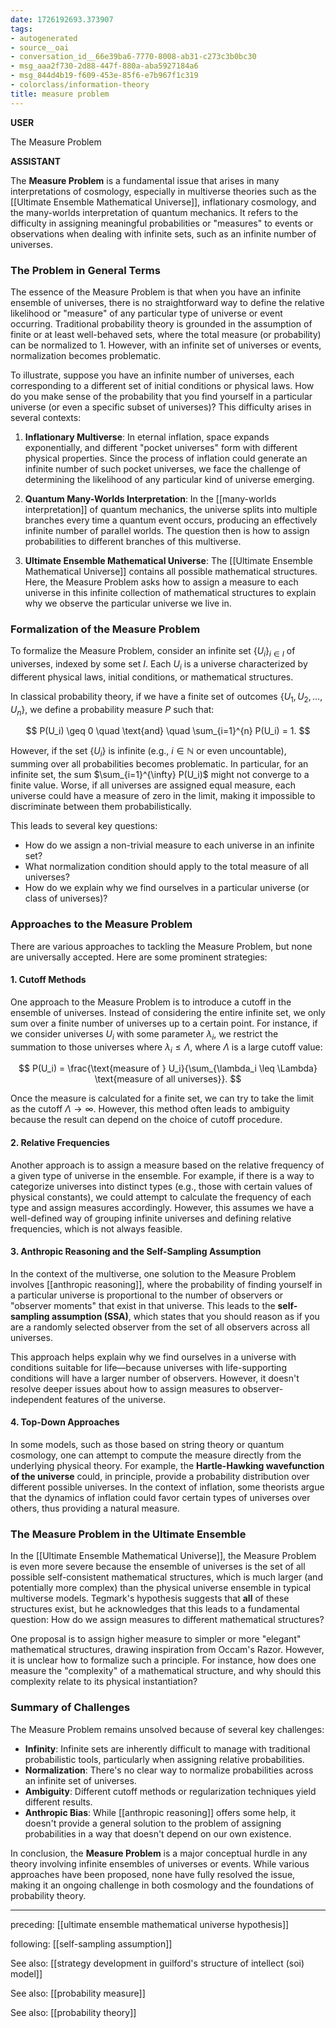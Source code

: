 ```yaml
---
date: 1726192693.373907
tags:
- autogenerated
- source__oai
- conversation_id__66e39ba6-7770-8008-ab31-c273c3b0bc30
- msg_aaa2f730-2d88-447f-880a-aba5927184a6
- msg_844d4b19-f609-453e-85f6-e7b967f1c319
- colorclass/information-theory
title: measure problem
---
```


**USER**

The Measure Problem


**ASSISTANT**

The **Measure Problem** is a fundamental issue that arises in many interpretations of cosmology, especially in multiverse theories such as the [[Ultimate Ensemble Mathematical Universe]], inflationary cosmology, and the many-worlds interpretation of quantum mechanics. It refers to the difficulty in assigning meaningful probabilities or "measures" to events or observations when dealing with infinite sets, such as an infinite number of universes.

### The Problem in General Terms

The essence of the Measure Problem is that when you have an infinite ensemble of universes, there is no straightforward way to define the relative likelihood or "measure" of any particular type of universe or event occurring. Traditional probability theory is grounded in the assumption of finite or at least well-behaved sets, where the total measure (or probability) can be normalized to 1. However, with an infinite set of universes or events, normalization becomes problematic.

To illustrate, suppose you have an infinite number of universes, each corresponding to a different set of initial conditions or physical laws. How do you make sense of the probability that you find yourself in a particular universe (or even a specific subset of universes)? This difficulty arises in several contexts:

1. **Inflationary Multiverse**: In eternal inflation, space expands exponentially, and different "pocket universes" form with different physical properties. Since the process of inflation could generate an infinite number of such pocket universes, we face the challenge of determining the likelihood of any particular kind of universe emerging.
  
2. **Quantum Many-Worlds Interpretation**: In the [[many-worlds interpretation]] of quantum mechanics, the universe splits into multiple branches every time a quantum event occurs, producing an effectively infinite number of parallel worlds. The question then is how to assign probabilities to different branches of this multiverse.
  
3. **Ultimate Ensemble Mathematical Universe**: The [[Ultimate Ensemble Mathematical Universe]] contains all possible mathematical structures. Here, the Measure Problem asks how to assign a measure to each universe in this infinite collection of mathematical structures to explain why we observe the particular universe we live in.

### Formalization of the Measure Problem

To formalize the Measure Problem, consider an infinite set $\{ U_i \}_{i \in I}$ of universes, indexed by some set $I$. Each $U_i$ is a universe characterized by different physical laws, initial conditions, or mathematical structures.

In classical probability theory, if we have a finite set of outcomes $\{ U_1, U_2, \dots, U_n \}$, we define a probability measure $P$ such that:

$$
P(U_i) \geq 0 \quad \text{and} \quad \sum_{i=1}^{n} P(U_i) = 1.
$$

However, if the set $\{ U_i \}$ is infinite (e.g., $i \in \mathbb{N}$ or even uncountable), summing over all probabilities becomes problematic. In particular, for an infinite set, the sum $\sum_{i=1}^{\infty} P(U_i)$ might not converge to a finite value. Worse, if all universes are assigned equal measure, each universe could have a measure of zero in the limit, making it impossible to discriminate between them probabilistically.

This leads to several key questions:
- How do we assign a non-trivial measure to each universe in an infinite set?
- What normalization condition should apply to the total measure of all universes?
- How do we explain why we find ourselves in a particular universe (or class of universes)?

### Approaches to the Measure Problem

There are various approaches to tackling the Measure Problem, but none are universally accepted. Here are some prominent strategies:

#### 1. **Cutoff Methods**
One approach to the Measure Problem is to introduce a cutoff in the ensemble of universes. Instead of considering the entire infinite set, we only sum over a finite number of universes up to a certain point. For instance, if we consider universes $U_i$ with some parameter $\lambda_i$, we restrict the summation to those universes where $\lambda_i \leq \Lambda$, where $\Lambda$ is a large cutoff value:

$$
P(U_i) = \frac{\text{measure of } U_i}{\sum_{\lambda_i \leq \Lambda} \text{measure of all universes}}.
$$

Once the measure is calculated for a finite set, we can try to take the limit as the cutoff $\Lambda \to \infty$. However, this method often leads to ambiguity because the result can depend on the choice of cutoff procedure.

#### 2. **Relative Frequencies**
Another approach is to assign a measure based on the relative frequency of a given type of universe in the ensemble. For example, if there is a way to categorize universes into distinct types (e.g., those with certain values of physical constants), we could attempt to calculate the frequency of each type and assign measures accordingly. However, this assumes we have a well-defined way of grouping infinite universes and defining relative frequencies, which is not always feasible.

#### 3. **Anthropic Reasoning and the Self-Sampling Assumption**
In the context of the multiverse, one solution to the Measure Problem involves [[anthropic reasoning]], where the probability of finding yourself in a particular universe is proportional to the number of observers or "observer moments" that exist in that universe. This leads to the **self-sampling assumption (SSA)**, which states that you should reason as if you are a randomly selected observer from the set of all observers across all universes.

This approach helps explain why we find ourselves in a universe with conditions suitable for life—because universes with life-supporting conditions will have a larger number of observers. However, it doesn't resolve deeper issues about how to assign measures to observer-independent features of the universe.

#### 4. **Top-Down Approaches**
In some models, such as those based on string theory or quantum cosmology, one can attempt to compute the measure directly from the underlying physical theory. For example, the **Hartle-Hawking wavefunction of the universe** could, in principle, provide a probability distribution over different possible universes. In the context of inflation, some theorists argue that the dynamics of inflation could favor certain types of universes over others, thus providing a natural measure.

### The Measure Problem in the Ultimate Ensemble

In the [[Ultimate Ensemble Mathematical Universe]], the Measure Problem is even more severe because the ensemble of universes is the set of all possible self-consistent mathematical structures, which is much larger (and potentially more complex) than the physical universe ensemble in typical multiverse models. Tegmark's hypothesis suggests that **all** of these structures exist, but he acknowledges that this leads to a fundamental question: How do we assign measures to different mathematical structures?

One proposal is to assign higher measure to simpler or more "elegant" mathematical structures, drawing inspiration from Occam's Razor. However, it is unclear how to formalize such a principle. For instance, how does one measure the "complexity" of a mathematical structure, and why should this complexity relate to its physical instantiation?

### Summary of Challenges

The Measure Problem remains unsolved because of several key challenges:
- **Infinity**: Infinite sets are inherently difficult to manage with traditional probabilistic tools, particularly when assigning relative probabilities.
- **Normalization**: There's no clear way to normalize probabilities across an infinite set of universes.
- **Ambiguity**: Different cutoff methods or regularization techniques yield different results.
- **Anthropic Bias**: While [[anthropic reasoning]] offers some help, it doesn't provide a general solution to the problem of assigning probabilities in a way that doesn't depend on our own existence.

In conclusion, the **Measure Problem** is a major conceptual hurdle in any theory involving infinite ensembles of universes or events. While various approaches have been proposed, none have fully resolved the issue, making it an ongoing challenge in both cosmology and the foundations of probability theory.


---

preceding: [[ultimate ensemble mathematical universe hypothesis]]  


following: [[self-sampling assumption]]

See also: [[strategy development in guilford's structure of intellect (soi) model]]


See also: [[probability measure]]


See also: [[probability theory]]
